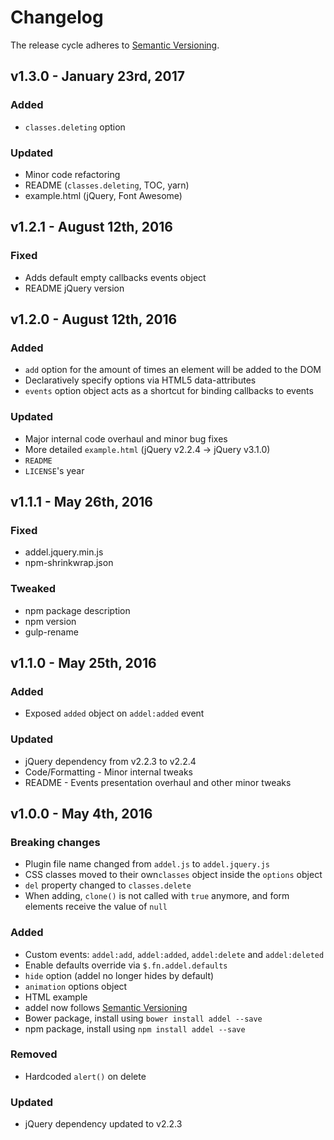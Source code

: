 # Changelog
The release cycle adheres to [Semantic Versioning](http://semver.org/).


## v1.3.0 - January 23rd, 2017

### Added
- `classes.deleting` option

### Updated
- Minor code refactoring
- README (`classes.deleting`, TOC, yarn)
- example.html (jQuery, Font Awesome)


## v1.2.1 - August 12th, 2016

### Fixed
- Adds default empty callbacks events object
- README jQuery version


## v1.2.0 - August 12th, 2016

### Added
- `add` option for the amount of times an element will be added to the DOM
- Declaratively specify options via HTML5 data-attributes
- `events` option object acts as a shortcut for binding callbacks to events

### Updated
- Major internal code overhaul and minor bug fixes
- More detailed `example.html` (jQuery v2.2.4 -> jQuery v3.1.0)
- `README`
- `LICENSE`'s year


## v1.1.1 - May 26th, 2016

### Fixed
- addel.jquery.min.js
- npm-shrinkwrap.json

### Tweaked
- npm package description
- npm version
- gulp-rename


## v1.1.0 - May 25th, 2016

### Added
- Exposed `added` object on `addel:added` event

### Updated
- jQuery dependency from v2.2.3 to v2.2.4
- Code/Formatting - Minor internal tweaks
- README - Events presentation overhaul and other minor tweaks


## v1.0.0 - May 4th, 2016

### Breaking changes
- Plugin file name changed from `addel.js` to `addel.jquery.js`
- CSS classes moved to their own`classes`  object inside the `options` object
- `del` property changed to `classes.delete`
- When adding, `clone()` is not called with `true` anymore, and form elements receive the value of `null`

### Added
- Custom events: `addel:add`, `addel:added`, `addel:delete` and `addel:deleted`
- Enable defaults override via `$.fn.addel.defaults`
- `hide` option (addel no longer hides by default)
- `animation` options object
- HTML example
- addel now follows [Semantic Versioning](http://semver.org/)
- Bower package, install using `bower install addel --save`
- npm package, install using `npm install addel --save`

### Removed
- Hardcoded `alert()` on delete

### Updated
- jQuery dependency updated to v2.2.3